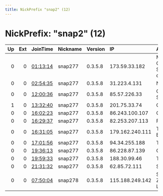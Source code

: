```yaml
---
title: NickPrefix "snap2" (12)
---
```


# NickPrefix: "snap2" (12)

|   Up |   Ext | JoinTime                                                                                            | Nickname   | Version   | IP              | AS                                      | CC   |   ORp |   Dirp | OS    | Contact   |   eFamMembers |
|-----:|------:|:----------------------------------------------------------------------------------------------------|:-----------|:----------|:----------------|:----------------------------------------|:-----|------:|-------:|:------|:----------|--------------:|
|    0 |     0 | [01:13:14](https://metrics.torproject.org/rs.html#details/0A08D1C8602B5623581E73B69FFF33A219713765) | snap277    | 0.3.5.8   | 173.59.33.182   | MCI Communications Services, Inc. d/b/a | us   | 46347 |      0 | Linux | None      |             1 |
|    0 |     0 | [02:54:35](https://metrics.torproject.org/rs.html#details/0C25B049817E0531FB1398CC57A28B683B08E755) | snap277    | 0.3.5.8   | 31.223.4.131    | None                                    | tr   | 42977 |      0 | Linux | None      |             1 |
|    0 |     0 | [12:00:36](https://metrics.torproject.org/rs.html#details/46197F38CCA620EEF6A7931DC3FB6A95BD073558) | snap277    | 0.3.5.8   | 85.57.226.33    | Orange Espagne SA                       | es   | 39247 |      0 | Linux | None      |             1 |
|    1 |     0 | [13:32:40](https://metrics.torproject.org/rs.html#details/2CA5EA5600FA424BBA3F7375E999C96BA9FE25E7) | snap277    | 0.3.5.8   | 201.75.33.74    | CLARO S.A.                              | br   | 38903 |      0 | Linux | None      |             1 |
|    0 |     0 | [16:02:23](https://metrics.torproject.org/rs.html#details/0714F88DD5449B8C95F6D57D0E736B9BE313F5AC) | snap277    | 0.3.5.8   | 86.243.100.107  | Orange                                  | fr   | 43213 |      0 | Linux | None      |             1 |
|    0 |     0 | [16:29:37](https://metrics.torproject.org/rs.html#details/BDDEE7FF23E37D5EB2EF120D185D8663D09BB427) | snap277    | 0.3.5.8   | 82.253.207.113  | Free SAS                                | fr   | 44537 |      0 | Linux | None      |             1 |
|    0 |     0 | [16:31:05](https://metrics.torproject.org/rs.html#details/D68E70A9906C87AC1962D16B70A0DE1420F60D8C) | snap277    | 0.3.5.8   | 179.162.240.111 | TELEFu00D4NICA BRASIL S.A               | br   | 40177 |      0 | Linux | None      |             1 |
|    0 |     0 | [17:01:56](https://metrics.torproject.org/rs.html#details/DA02573EA212136BCE05CE780D2BB3A1EA43F3EA) | snap277    | 0.3.5.8   | 94.34.255.188   | Tiscali SpA                             | it   | 41439 |      0 | Linux | None      |             1 |
|    0 |     0 | [19:36:13](https://metrics.torproject.org/rs.html#details/87B60F8FAF1496EF585D19B73B1B7CD8EDFF2EFF) | snap277    | 0.3.5.8   | 86.228.87.139   | Orange                                  | fr   | 40995 |      0 | Linux | None      |             1 |
|    0 |     0 | [19:59:33](https://metrics.torproject.org/rs.html#details/C1F62E4980834F6102C0BEB8B35C79D07B5C59A8) | snap277    | 0.3.5.8   | 188.30.99.46    | Three                                   | gb   | 37123 |      0 | Linux | None      |             1 |
|    0 |     0 | [21:31:32](https://metrics.torproject.org/rs.html#details/5091CEF53DAE833D33A3C4F17AB4E2BC0ED8C3FD) | snap277    | 0.3.5.8   | 62.85.72.111    | SIA Tet                                 | lv   | 32887 |      0 | Linux | None      |             1 |
|    0 |     0 | [07:50:04](https://metrics.torproject.org/rs.html#details/97D3567BC17AC26284B261708B5FFC8FD54A89DC) | snap278    | 0.3.5.8   | 115.188.249.142 | Spark New Zealand Trading Ltd.          | nz   | 43967 |      0 | Linux | None      |             1 |
